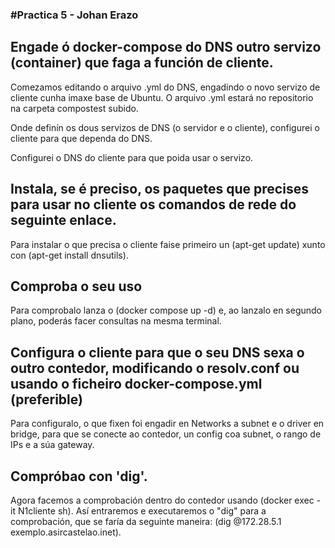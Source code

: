 <h3> #Practica 5 - Johan Erazo </h3>

<h2> Engade ó docker-compose do DNS outro servizo (container) que faga a función de cliente. </h2>

Comezamos editando o arquivo .yml do DNS, engadindo o novo servizo de cliente cunha imaxe base de Ubuntu.
O arquivo .yml estará no repositorio na carpeta compostest subido.

Onde definín os dous servizos de DNS (o servidor e o cliente), configurei o cliente para que dependa do DNS.

Configurei o DNS do cliente para que poida usar o servizo.
<h2> Instala, se é preciso, os paquetes que precises para usar no cliente os comandos de rede do seguinte enlace. </h2>

Para instalar o que precisa o cliente faise primeiro un (apt-get update) xunto con (apt-get install dnsutils).
<h2> Comproba o seu uso </h2>

Para comprobalo lanza o (docker compose up -d) e, ao lanzalo en segundo plano, poderás facer consultas na mesma terminal.
<h2> Configura o cliente para que o seu DNS sexa o outro contedor, modificando o resolv.conf ou usando o ficheiro docker-compose.yml (preferible) </h2>

Para configuralo, o que fixen foi engadir en Networks a subnet e o driver en bridge, para que se conecte ao contedor, un config coa subnet, o rango de IPs e a súa gateway.
<h2> Compróbao con 'dig'. </h2>

Agora facemos a comprobación dentro do contedor usando (docker exec -it N1cliente sh). Así entraremos e executaremos o "dig" para a comprobación, que se faría da seguinte maneira: (dig @172.28.5.1 exemplo.asircastelao.inet).